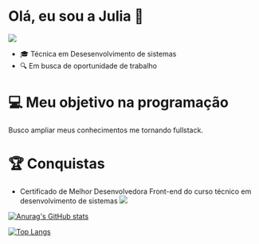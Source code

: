 # Olá, eu sou a Julia 👋
![](https://media.giphy.com/media/JoUqyd53KRMAsI127E/giphy.gif)

- :mortar_board: Técnica em Desesenvolvimento de sistemas
- :mag: Em busca de oportunidade de trabalho

# :computer: Meu objetivo na programação
  Busco ampliar meus conhecimentos me tornando fullstack.
  
# :trophy: Conquistas 
- Certificado de Melhor Desenvolvedora Front-end do curso técnico em desenvolvimento de sistemas 
![](https://media.giphy.com/media/T4u44opGYSKE8mX3wJ/giphy.gif)

[![Anurag's GitHub stats](https://github-readme-stats.vercel.app/api?username=JuliaCastro-dev&show_icons=true&theme=radical)](https://github.com/anuraghazra/github-readme-stats)

[![Top Langs](https://github-readme-stats.vercel.app/api/top-langs/?username=JuliaCastro-dev&layout=compact)](https://github.com/anuraghazra/github-readme-stats)
